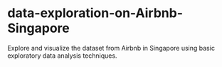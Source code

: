 # data-exploration-on-Airbnb-Singapore
Explore and visualize the dataset from Airbnb in Singapore using basic exploratory data analysis techniques.
